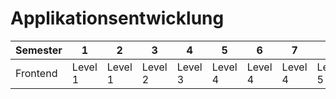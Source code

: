 # Applikationsentwicklung

| **Semester** | **1** | **2** | **3** | **4** | **5** | **6** | **7** | **8** |
| ------------ | ----- | ----- | ----- | ----- | ----- | ----- | ----- | ----- |
| Frontend | Level 1 | Level 1 | Level 2 | Level 3 | Level 4 | Level 4 | Level 4 | Level 5 |
